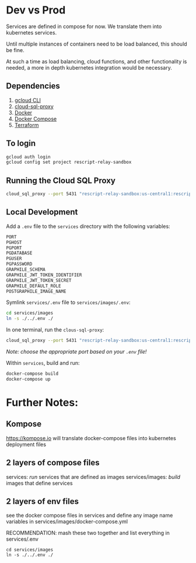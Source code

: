 # Dev vs Prod

Services are defined in compose for now. We translate them into kubernetes services.

Until multiple instances of containers need to be load balanced, this should be fine.

At such a time as load balancing, cloud functions, and other functionality is needed, a more in depth kubernetes integration would be necessary.

## Dependencies

1. [gcloud CLI](https://cloud.google.com/sdk/gcloud/)
2. [cloud-sql-proxy](https://github.com/GoogleCloudPlatform/cloud-sql-proxy)
3. [Docker](https://www.docker.com/)
4. [Docker Compose](https://docs.docker.com/compose/)
5. [Terraform](https://www.terraform.io/)

## To login

```sh
gcloud auth login
gcloud config set project rescript-relay-sandbox
```

## Running the Cloud SQL Proxy

```sh
cloud_sql_proxy --port 5431 "rescript-relay-sandbox:us-central1:rescript-relay-sandbox-db"
```

## Local Development

Add a `.env` file to the `services` directory with the following variables:

```sh
PORT
PGHOST
PGPORT
PGDATABASE
PGUSER
PGPASSWORD
GRAPHILE_SCHEMA
GRAPHILE_JWT_TOKEN_IDENTIFIER
GRAPHILE_JWT_TOKEN_SECRET
GRAPHILE_DEFAULT_ROLE
POSTGRAPHILE_IMAGE_NAME
```

Symlink `services/.env` file to `services/images/.env`:

```sh
cd services/images
ln -s ./../.env ./
```

In one terminal, run the `clous-sql-proxy`:

```sh
cloud_sql_proxy --port 5431 "rescript-relay-sandbox:us-central1:rescript-relay-sandbox-db"
```

_Note: choose the appropriate port based on your `.env` file!_

Within `services`, build and run:

```sh
docker-compose build
docker-compose up
```

# Further Notes:

## Kompose

https://kompose.io will translate docker-compose files into kubernetes deployment files

## 2 layers of compose files

services: _run_ services that are defined as images
services/images: _build_ images that define services

## 2 layers of env files

see the docker compose files in services and define any image name variables in services/images/docker-compose.yml

RECOMMENDATION: mash these two together and list everything in services/.env

    cd services/images
    ln -s ./../.env ./
